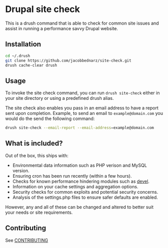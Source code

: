 # Drupal site check

This is a drush command that is able to check for common site issues and
assist in running a performance savvy Drupal website.

## Installation

```bash
cd ~/.drush
git clone https://github.com/jacobbednarz/site-check.git
drush cache-clear drush
```

## Usage

To invoke the site check command, you can run `drush site-check` either in your
site directory or using a predefined drush alias.

The site check also enables you pass in an email address to have a report sent
upon completion. Example, to send an email to `example@domain.com` you would
do the send the following command:

```bash
drush site-check --email-report --email-address=example@domain.com
```

## What is included?

Out of the box, this ships with:

- Environmental data information such as PHP verison and MySQL version.
- Ensuring cron has been run recently (within a few hours).
- Checks for known performance hindering modules such as [devel](drupal.org/project/devel).
- Information on your cache settings and aggregation options.
- Security checks for common exploits and potential security concerns.
- Analysis of the settings.php files to ensure safer defaults are enabled.

However, any and all of these can be changed and altered to better suit your
needs or site requirements.

## Contributing

See [CONTRIBUTING](contributing.md)
